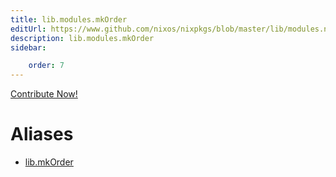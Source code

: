 ```yaml
---
title: lib.modules.mkOrder
editUrl: https://www.github.com/nixos/nixpkgs/blob/master/lib/modules.nix#L1042C13
description: lib.modules.mkOrder
sidebar:

    order: 7
---
```


<a href="https://www.github.com/nixos/nixpkgs/blob/master/lib/modules.nix#L1042C13">Contribute Now!</a>


# Aliases

- [lib.mkOrder](reference/lib/lib-mkOrder)


